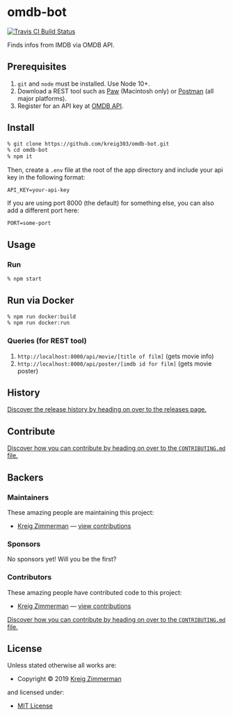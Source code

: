 <!-- TITLE/ -->

<h1>omdb-bot</h1>

<!-- /TITLE -->


<!-- BADGES/ -->

<span class="badge-travisci"><a href="http://travis-ci.org/kreig303/omdb-bot" title="Check this project's build status on TravisCI"><img src="https://img.shields.io/travis/kreig303/omdb-bot/master.svg" alt="Travis CI Build Status" /></a></span>

<!-- /BADGES -->


<!-- DESCRIPTION/ -->

Finds infos from IMDB via OMDB API.

<!-- /DESCRIPTION -->


## Prerequisites

1. `git` and `node` must be installed. Use Node 10+.
2. Download a REST tool such as [Paw](https://paw.cloud) (Macintosh only) or [Postman](https://www.getpostman.com) (all major platforms).
3. Register for an API key at [OMDB API](https://www.omdbapi.com/apikey.aspx).

## Install

```sh
% git clone https://github.com/kreig303/omdb-bot.git
% cd omdb-bot
% npm it
```

Then, create a `.env` file at the root of the app directory and include your api key in the following format:

```
API_KEY=your-api-key
```

If you are using port 8000 (the default) for something else, you can also add a different port here:

```
PORT=some-port
```

## Usage

### Run

```sh
% npm start
```
## Run via Docker

```sh
% npm run docker:build
% npm run docker:run
```

### Queries (for REST tool)

1. ```http://localhost:8000/api/movie/[title of film]``` (gets movie info)
2. ```http://localhost:8000/api/poster/[imdb id for film]``` (gets movie poster)

<!-- HISTORY/ -->

<h2>History</h2>

<a href="https://github.com/kreig303/omdb-bot/releases">Discover the release history by heading on over to the releases page.</a>

<!-- /HISTORY -->


<!-- CONTRIBUTE/ -->

<h2>Contribute</h2>

<a href="https://github.com/kreig303/omdb-bot/blob/master/CONTRIBUTING.md#files">Discover how you can contribute by heading on over to the <code>CONTRIBUTING.md</code> file.</a>

<!-- /CONTRIBUTE -->


<!-- BACKERS/ -->

<h2>Backers</h2>

<h3>Maintainers</h3>

These amazing people are maintaining this project:

<ul><li><a href="https://github.com/kreig303">Kreig Zimmerman</a> — <a href="https://github.com/kreig303/omdb-bot/commits?author=kreig303" title="View the GitHub contributions of Kreig Zimmerman on repository kreig303/omdb-bot">view contributions</a></li></ul>

<h3>Sponsors</h3>

No sponsors yet! Will you be the first?



<h3>Contributors</h3>

These amazing people have contributed code to this project:

<ul><li><a href="https://github.com/kreig303">Kreig Zimmerman</a> — <a href="https://github.com/kreig303/omdb-bot/commits?author=kreig303" title="View the GitHub contributions of Kreig Zimmerman on repository kreig303/omdb-bot">view contributions</a></li></ul>

<a href="https://github.com/kreig303/omdb-bot/blob/master/CONTRIBUTING.md#files">Discover how you can contribute by heading on over to the <code>CONTRIBUTING.md</code> file.</a>

<!-- /BACKERS -->


<!-- LICENSE/ -->

<h2>License</h2>

Unless stated otherwise all works are:

<ul><li>Copyright &copy; 2019 <a href="https://github.com/kreig303">Kreig Zimmerman</a></li></ul>

and licensed under:

<ul><li><a href="http://spdx.org/licenses/MIT.html">MIT License</a></li></ul>

<!-- /LICENSE -->
